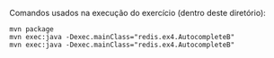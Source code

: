 Comandos usados na execução do exercício (dentro deste diretório):

    mvn package
    mvn exec:java -Dexec.mainClass="redis.ex4.AutocompleteB"
    mvn exec:java -Dexec.mainClass="redis.ex4.AutocompleteB"